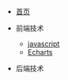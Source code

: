 <!-- docs/_sidebar.md -->

<!-- 管侧边 目录 -->

- [首页](README)


- 前端技术

  - [javascript](web/JS/)
  - [Echarts](web/Echarts/)


- 后端技术
